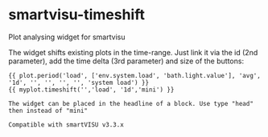 # smartvisu-timeshift
Plot analysing widget for smartvisu

The widget shifts existing plots in the time-range. Just link it via the id (2nd parameter), add the time delta (3rd parameter) and size of the buttons:
```
{{ plot.period('load', ['env.system.load', 'bath.light.value'], 'avg', '1d', '', '', '', '', 'system load') }}
{{ myplot.timeshift('','load', '1d','mini') }}

The widget can be placed in the headline of a block. Use type "head" then instead of "mini"

Compatible with smartVISU v3.3.x

